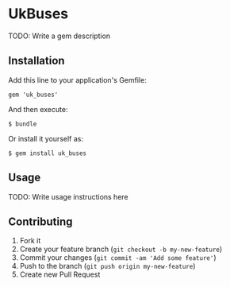 # UkBuses

TODO: Write a gem description

## Installation

Add this line to your application's Gemfile:

    gem 'uk_buses'

And then execute:

    $ bundle

Or install it yourself as:

    $ gem install uk_buses

## Usage

TODO: Write usage instructions here

## Contributing

1. Fork it
2. Create your feature branch (`git checkout -b my-new-feature`)
3. Commit your changes (`git commit -am 'Add some feature'`)
4. Push to the branch (`git push origin my-new-feature`)
5. Create new Pull Request
